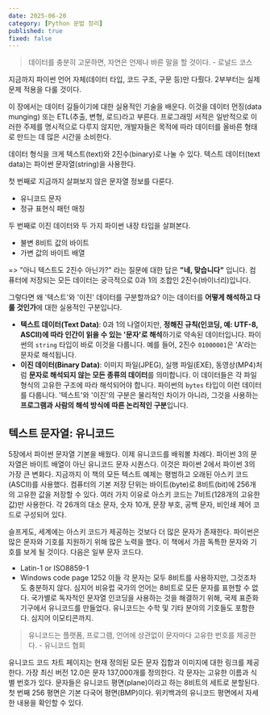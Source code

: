 ```yaml
---
date: 2025-06-20
category: [Python 문법 정리]
published: true
fixed: false
---
```


> 데이터를 충분히 고문하면, 자연은 언제나 바른 말을 할 것이다. - 로널드 코스

지금까지 파이썬 언어 자체(데이터 타입, 코드 구조, 구문 등)만 다뤘다.
2부부터는 실제 문제 적용을 다룰 것이다.

이 장에서는 데이터 길들이기에 대한 실용적인 기술을 배운다.
이것을 데이터 먼징(data munging) 또는 ETL(추출, 변형, 로드)라고 부른다.
프로그래밍 서적은 일반적으로 이러한 주제를 명시적으로 다루지 않지만, 개발자들은 목적에 따라 데이터를 올바른 형태로 만드는 데 많은 시간을 소비한다.

데이터 형식을 크게 텍스트(text)와 2진수(binary)로 나눌 수 있다.
텍스트 데이터(text data)는 파이썬 문자열(string)을 사용한다.

첫 번째로 지금까지 살펴보지 않은 문자열 정보를 다룬다.
- 유니코드 문자
- 정규 표현식 패턴 매칭

두 번째로 이진 데이터와 두 가지 파이썬 내장 타입을 살펴본다.
- 불변 8비트 값의 바이트
- 가변 값의 바이트 배열

=> "아니 텍스트도 2진수 아닌가?" 라는 질문에 대한 답은 **"네, 맞습니다"** 입니다. 컴퓨터에 저장되는 모든 데이터는 궁극적으로 0과 1의 조합인 2진수(바이너리)입니다.

그렇다면 왜 '텍스트'와 '이진' 데이터를 구분할까요? 이는 데이터를 **어떻게 해석하고 다룰 것인가**에 대한 실용적인 구분입니다.

- **텍스트 데이터(Text Data)**: 0과 1의 나열이지만, **정해진 규칙(인코딩, 예: UTF-8, ASCII)에 따라 인간이 읽을 수 있는 '문자'로 해석**하기로 약속된 데이터입니다. 파이썬의 `string` 타입이 바로 이것을 다룹니다. 예를 들어, 2진수 `01000001`은 'A'라는 문자로 해석됩니다.
- **이진 데이터(Binary Data)**: 이미지 파일(JPEG), 실행 파일(EXE), 동영상(MP4)처럼 **문자로 해석되지 않는 모든 종류의 데이터**를 의미합니다. 이 데이터들은 각 파일 형식의 고유한 구조에 따라 해석되어야 합니다. 파이썬의 `bytes` 타입이 이런 데이터를 다룹니다.
'텍스트'와 '이진'의 구분은 물리적인 차이가 아니라, 그것을 사용하는 **프로그램과 사람의 해석 방식에 따른 논리적인 구분**입니다.

## 텍스트 문자열: 유니코드
5장에서 파이썬 문자열 기본을 배웠다.
이제 유니코드를 배워볼 차례다.
파이썬 3의 문자열은 바이트 배열이 아닌 유니코드 문자 시퀀스다.
이것은 파이썬 2에서 파이썬 3의 가장 큰 변화다.
지금까지 이 책의 모든 텍스트 예제는 평범하고 오래된 아스키 코드(ASCII)를 사용했다.
컴퓨터의 기본 저장 단위는 바이트(byte)로 8비트(bit)에 256개의 고유한 값을 저장할 수 있다.
여러 가지 이유로 아스키 코드는 7비트(128개의 고유한 값)만 사용한다.
각 26개의 대소 문자, 숫자 10개, 문장 부호, 공백 문자, 비인쇄 제어 코드로 구성되어 있다.

슬프게도, 세계에는 아스키 코드가 제공하는 것보다 더 많은 문자가 존재한다.
파이썬은 많은 문자와 기호를 지원하기 위해 많은 노력을 했다.
이 책에서 가끔 독특한 문자와 기호를 보게 될 것이다.
다음은 일부 문자 코드다.
- Latin-1 or ISO8859-1
- Windows code page 1252
이들 각 문자는 모두 8비트를 사용하지만, 그것조차도 충분하지 않다.
심지어 비유럽 국가의 언어는 8비트로 모든 문자를 표현할 수 없다.
국가별로 독자적인 문자열 인코딩을 사용하는 것을 해결하기 위해, 국제 표준화 기구에서 유니코드를 만들었다.
유니코드는 수학 및 기타 분야의 기호들도 포함한다. 심지어 이모티콘까지.

> 유니코드는 플랫폼, 프로그램, 언어에 상관없이 문자마다 고유한 번호를 제공한다. - 유니코드 협회

유니코드 코드 차트 페이지는 현재 정의된 모든 문자 집합과 이미지에 대한 링크를 제공한다.
가장 최신 버전 12.0은 문자 137,000개를 정의한다.
각 문자는 고유한 이름과 식별 번호가 있다.
문자들은 유니코드 평면(plane)이라고 하는 8비트의 세트로 분할된다.
첫 번째 256 평면은 기본 다국어 평면(BMP)이다.
위키백과의 유니코드 평면에서 자세한 내용을 확인할 수 있다.